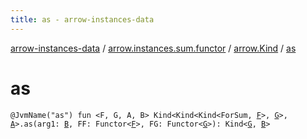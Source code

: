 ```yaml
---
title: as - arrow-instances-data
---
```


[arrow-instances-data](../../index.html) / [arrow.instances.sum.functor](../index.html) / [arrow.Kind](index.html) / [as](./as.html)

# as

`@JvmName("as") fun <F, G, A, B> Kind<Kind<Kind<ForSum, `[`F`](as.html#F)`>, `[`G`](as.html#G)`>, `[`A`](as.html#A)`>.as(arg1: `[`B`](as.html#B)`, FF: Functor<`[`F`](as.html#F)`>, FG: Functor<`[`G`](as.html#G)`>): Kind<`[`G`](as.html#G)`, `[`B`](as.html#B)`>`